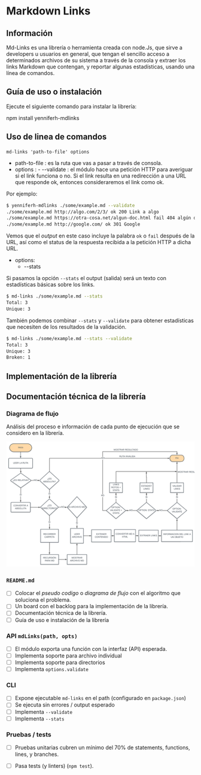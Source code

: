 # Markdown Links

## Información

Md-Links es una librería o herramienta creada con node.Js, que sirve a developers u usuarios en general, que tengan el sencillo acceso a determinados archivos de su sistema a través de la consola y extraer los links Markdown que contengan, y reportar algunas estadísticas, usando una línea de comandos.

## Guía de uso o instalación

Ejecute el siguiente comando para instalar la librería:

npm install yenniferh-mdlinks

## Uso de linea de comandos

`md-links 'path-to-file' options`

- path-to-file : es la ruta que vas a pasar a través de consola.
- options : 
      - --validate : el módulo hace una petición HTTP para
averiguar si el link funciona o no. Si el link resulta en una redirección a una URL que responde ok, entonces consideraremos el link como ok.

Por ejemplo:

```sh
$ yenniferh-mdlinks ./some/example.md --validate
./some/example.md http://algo.com/2/3/ ok 200 Link a algo
./some/example.md https://otra-cosa.net/algun-doc.html fail 404 algún doc
./some/example.md http://google.com/ ok 301 Google
```

Vemos que el _output_ en este caso incluye la palabra `ok` o `fail` después de
la URL, así como el status de la respuesta recibida a la petición HTTP a dicha
URL.

   - options:
      - --stats

Si pasamos la opción `--stats` el output (salida) será un texto con estadísticas
básicas sobre los links.

```sh
$ md-links ./some/example.md --stats
Total: 3
Unique: 3
```

También podemos combinar `--stats` y `--validate` para obtener estadísticas que
necesiten de los resultados de la validación.

```sh
$ md-links ./some/example.md --stats --validate
Total: 3
Unique: 3
Broken: 1
```


## Implementación de la librería




## Documentación técnica de la librería

### Diagrama de flujo

Análisis del proceso e información de cada punto de ejecución que se considero en la librería.

![Flujograma](img/flujograma.jpg "Flujograma")

#### 


### `README.md`

- [ ] Colocar el *pseudo codigo* o *diagrama de flujo* con el algoritmo que
  soluciona el problema.
- [ ] Un board con el backlog para la implementación de la librería.
- [ ] Documentación técnica de la librería.
- [ ] Guía de uso e instalación de la librería

### API `mdLinks(path, opts)`

- [ ] El módulo exporta una función con la interfaz (API) esperada.
- [ ] Implementa soporte para archivo individual
- [ ] Implementa soporte para directorios
- [ ] Implementa `options.validate`

### CLI

- [ ] Expone ejecutable `md-links` en el path (configurado en `package.json`)
- [ ] Se ejecuta sin errores / output esperado
- [ ] Implementa `--validate`
- [ ] Implementa `--stats`

### Pruebas / tests

- [ ] Pruebas unitarias cubren un mínimo del 70% de statements, functions,
  lines, y branches.
- [ ] Pasa tests (y linters) (`npm test`).

